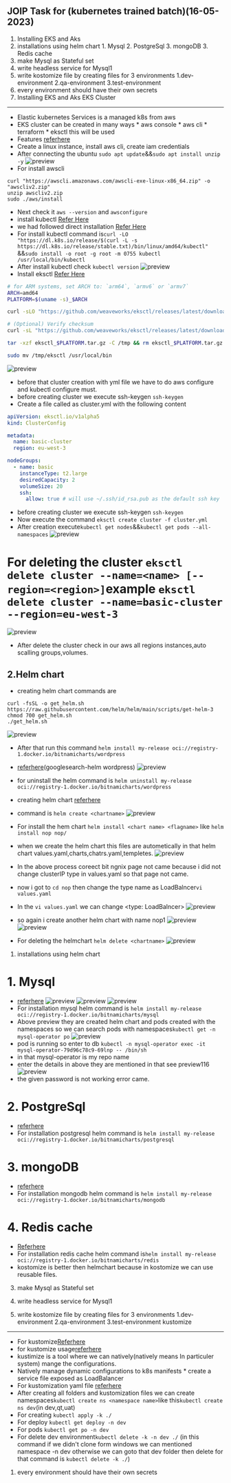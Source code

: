 JOIP Task for (kubernetes trained batch)(16-05-2023)
---------------------------------------------------
1. Installing EKS and Aks
2. installations using helm chart
        1. Mysql
        2. PostgreSql
        3. mongoDB
        3. Redis cache
3. make Mysql as Stateful set
4. write headless service for Mysql1
5. write kostomize file by creating files for 3 environments
        1.dev-environment
        2.qa-environment
        3.test-environment
6. every environment should have their own secrets
1. Installing EKS and Aks
EKS Cluster
-----------
* Elastic kubernetes Services is a managed k8s from aws
* EKS cluster can be created in many ways
       * aws console
       * aws cli
       * terraform
       * eksctl this will be used
* Features [referhere](https://aws.amazon.com/eks/features/)
* Create a linux instance, install aws cli, create iam credentials
* After connecting the ubuntu ``sudo apt update``&&``sudo apt install unzip -y``
![preview](./k8s_images/k8s101.png)
* For install awscli
```
curl "https://awscli.amazonaws.com/awscli-exe-linux-x86_64.zip" -o "awscliv2.zip"
unzip awscliv2.zip
sudo ./aws/install
```
* Next check it ``aws --version`` and ``awsconfigure``
* install kubectl [Refer Here](https://kubernetes.io/docs/tasks/tools/install-kubectl-linux/#install-using-other-package-management)
* we had followed direct installation [Refer Here](https://kubernetes.io/docs/tasks/tools/install-kubectl-linux/#install-kubectl-binary-with-curl-on-linux)
* For install kubectl command is``curl -LO "https://dl.k8s.io/release/$(curl -L -s https://dl.k8s.io/release/stable.txt)/bin/linux/amd64/kubectl" ``&&``sudo install -o root -g root -m 0755 kubectl /usr/local/bin/kubectl``
* After install kubectl check ``kubectl version``
![preview](./k8s_images/k8s102.png)
* Install eksctl [Refer Here](https://eksctl.io/introduction/#for-unix)
```bash
# for ARM systems, set ARCH to: `arm64`, `armv6` or `armv7`
ARCH=amd64
PLATFORM=$(uname -s)_$ARCH

curl -sLO "https://github.com/weaveworks/eksctl/releases/latest/download/eksctl_$PLATFORM.tar.gz"

# (Optional) Verify checksum
curl -sL "https://github.com/weaveworks/eksctl/releases/latest/download/eksctl_checksums.txt" | grep $PLATFORM | sha256sum --check

tar -xzf eksctl_$PLATFORM.tar.gz -C /tmp && rm eksctl_$PLATFORM.tar.gz

sudo mv /tmp/eksctl /usr/local/bin
```
![preview](./k8s_images/k8s103.png)
* before that cluster creation with yml file we have to do aws configure and kubectl configure must.
* before creating cluster we execute ssh-keygen ``ssh-keygen``
* Create a file called as cluster.yml with the following content
```yml
apiVersion: eksctl.io/v1alpha5
kind: ClusterConfig

metadata:
  name: basic-cluster
  region: eu-west-3

nodeGroups:
  - name: basic
    instanceType: t2.large
    desiredCapacity: 2
    volumeSize: 20
    ssh:
      allow: true # will use ~/.ssh/id_rsa.pub as the default ssh key
```
* before creating cluster we execute ssh-keygen ``ssh-keygen``
* Now execute the command ``eksctl create cluster -f cluster.yml``
* After creation execute``kubectl get nodes``&&``kubectl get pods --all-namespaces``
![preview](./k8s_images/k8s104.png)
# For deleting the cluster ``eksctl delete cluster --name=<name> [--region=<region>]``example ``eksctl delete cluster --name=basic-cluster --region=eu-west-3``
![preview](./k8s_images/k8s117.png)
* After delete the cluster check in our aws all regions instances,auto scalling groups,volumes.

2.Helm chart
----------
* creating helm chart commands are
```
curl -fsSL -o get_helm.sh https://raw.githubusercontent.com/helm/helm/main/scripts/get-helm-3
chmod 700 get_helm.sh
./get_helm.sh
```
![preview](./k8s_images/k8s105.png)
* After that run this command ``helm install my-release oci://registry-1.docker.io/bitnamicharts/wordpress``
* [referhere](https://bitnami.com/stack/wordpress/helm)(googlesearch-helm wordpress)
![preview](./k8s_images/k8s106.png)

* for uninstall the helm command is ``helm uninstall my-release oci://registry-1.docker.io/bitnamicharts/wordpress``
* creating helm chart [referhere](https://phoenixnap.com/kb/create-helm-chart)
* command is ``helm create <chartname>``
![preview](./k8s_images/k8s107.png)
* For install the hem chart ``helm install <chart name> <flagname>`` like ``helm install nop nop/``
* when we create the helm chart this files are autometically in that helm chart 
values.yaml,charts,chatrs.yaml,templetes.
![preview](./k8s_images/k8s108.png)
* In the above process coreect bit ngnix page not came because i did not change clusterIP type in values.yaml so that page not came. 
* now i got to ``cd nop`` then change the type name as LoadBalncer``vi values.yaml``
* In the ``vi values.yaml`` we can change <type: LoadBalncer>
![preview](./k8s_images/k8s109.png)
* so again i create another helm chart with name nop1
![preview](./k8s_images/k8s110.png)
![preview](./k8s_images/k8s111.png)
* For deleting the helmchart ``helm delete <chartname>``
![preview](./k8s_images/k8s112.png)
1. installations using helm chart
# 1. Mysql
* [referhere](https://bitnami.com/stack/mysql/helm)
![preview](./k8s_images/k8s118.png)
![preview](./k8s_images/k8s113.png)
![preview](./k8s_images/k8s114.png)
* For installation mysql helm command is ``helm install my-release oci://registry-1.docker.io/bitnamicharts/mysql``
* Above preview they are created helm chart and pods created with the namespaces so we can search pods with namespaces``kubectl get -n mysql-operator po``
![preview](./k8s_images/k8s115.png)
* pod is running so enter to db ``kubectl -n mysql-operator exec -it mysql-operator-79d96c78c9-69lnp -- /bin/sh``
* in that mysql-operator is my repo name
* enter the details in above they are mentioned in that see preview116 
  ![preview](./k8s_images/k8s116.png)
* the given password is not working error came.  
# 2. PostgreSql
* [referhere](https://bitnami.com/stack/postgresql/helm)
* For installation postgresql helm command is ``helm install my-release oci://registry-1.docker.io/bitnamicharts/postgresql``
# 3. mongoDB
* [referhere](https://bitnami.com/stack/mongodb/helm)
* For installation mongodb helm command is ``helm install my-release oci://registry-1.docker.io/bitnamicharts/mongodb``
# 4. Redis cache
* [Referhere](https://bitnami.com/stack/redis/helm)
* For installation redis cache helm command is``helm install my-release oci://registry-1.docker.io/bitnamicharts/redis``
* kostomize is better then helmchart because in kostomize we can use reusable files.


3. make Mysql as Stateful set



4. write headless service for Mysql1



5. write kostomize file by creating files for 3 environments
        1.dev-environment
        2.qa-environment
        3.test-environment
kustomize
---------
* For kustomize[Referhere](https://kustomize.io/)
* for kustomize usage[referhere](https://kubectl.docs.kubernetes.io/guides/introduction/kustomize/)  
* kustimize is a tool where we can natively(natively means In particuler system) mange the configurations.
* Natively manage dynamic configurations to k8s manifests
      * create a service file exposed as LoadBalancer
* For kustomization yaml file [referhere](https://www.digitalocean.com/community/tutorials/how-to-manage-your-kubernetes-configurations-with-kustomize)
* After creating all folders and kustomization files we can create namespaces``kubectl create ns <namespace name>``like this``kubectl create ns dev``(in <namespace name> dev,qt,uat)
* For creating  ``kubectl apply -k ./``
* For deploy ``kubectl get deploy -n dev``
* For pods  ``kubectl get po -n dev``
* For delete dev environment``kubectl delete -k -n dev ./`` (in this command if we didn't clone form windows we can mentioned namespace -n dev otherwise we can goto that dev folder then delete for that command is ``kubectl delete -k ./``)


1. every environment should have their own secrets